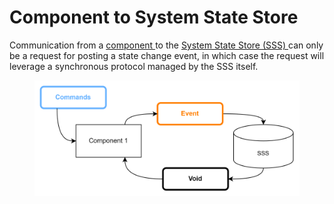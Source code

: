 # Component to System State Store

Communication from a [component ](../recq-system-pattern/component.md)to the [System State Store (SSS) ](../recq-system-pattern/system-state-store.md)can only be a request for posting a state change event, in which case the request will leverage a synchronous protocol managed by the SSS itself.

<figure><img src="../../.gitbook/assets/image (27).png" alt=""><figcaption></figcaption></figure>
